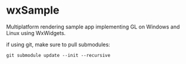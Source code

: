 # wxSample

Multiplatform rendering sample app implementing GL on Windows and Linux using WxWidgets.

if using git, make sure to pull submodules:

```console
git submodule update --init --recursive
```